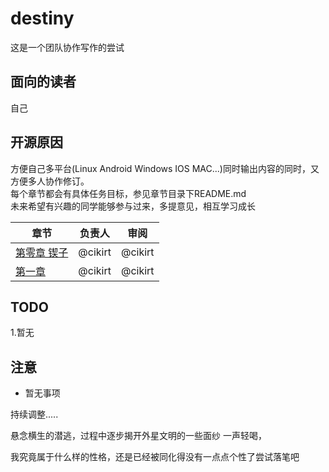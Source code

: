 # destiny

这是一个团队协作写作的尝试

面向的读者
--------------------
自己  

开源原因
--------------------
方便自己多平台(Linux Android Windows IOS MAC...)同时输出内容的同时，又方便多人协作修订。  
每个章节都会有具体任务目标，参见章节目录下README.md  
未来希望有兴趣的同学能够参与过来，多提意见，相互学习成长

| 章节 | 负责人 | 审阅 |
| ------------ | ------------ | ------------ |
| [第零章 锲子](https://github.com/cikirt/destiny/tree/master/0%20锲子) | @cikirt | @cikirt |
| [第一章 ](https://github.com/cikirt/destiny/tree/master/1%20) | @cikirt | @cikirt |



TODO
---------

 1.暂无


注意
-----------

 - 暂无事项

持续调整.....

悬念横生的潜逃，过程中逐步揭开外星文明的一些面纱
一声轻喝，


我究竟属于什么样的性格，还是已经被同化得没有一点点个性了尝试落笔吧






